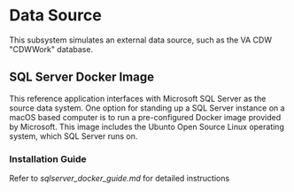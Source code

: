 # Data Source
This subsystem simulates an external data source, such as the VA CDW "CDWWork" database.

## SQL Server Docker Image
This reference application interfaces with Microsoft SQL Server as the source data system. One option for standing up a SQL Server instance on a macOS based computer is to run a pre-configured Docker image provided by Microsoft. This image includes the Ubunto Open Source Linux operating system, which SQL Server runs on.

### Installation Guide
Refer to _sqlserver_docker_guide.md_ for detailed instructions
